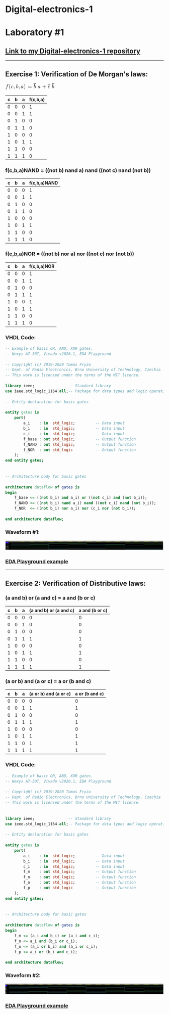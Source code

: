# **Digital-electronics-1**
# **Laboratory #1**


## **[Link to my Digital-electronics-1 repository](https://github.com/TaaviSalum/Digital-electronics-1)**


------------------------------------------------------------------------
## **Exercise 1: Verification of De Morgan's laws:**


![Test logo](https://github.com/TaaviSalum/Digital-electronics-1/blob/main/Labs/01-gates/pictures/Formula1.gif)

**c** | **b** | **a** | **f(c,b,a)** 
--- | --- | --- | ---
0 | 0 | 0 | 1
0 | 0 | 1 | 1
0 | 1 | 0 | 0
0 | 1 | 1 | 0
1 | 0 | 0 | 0
1 | 0 | 1 | 1
1 | 1 | 0 | 0
1 | 1 | 1 | 0


### **f(c,b,a)NAND = ((not b) nand a) nand ((not c) nand (not b))**

**c** | **b** | **a** | **f(c,b,a)NAND** 
--- | --- | --- | ---
0 | 0 | 0 | 1
0 | 0 | 1 | 1
0 | 1 | 0 | 0
0 | 1 | 1 | 0
1 | 0 | 0 | 0
1 | 0 | 1 | 1
1 | 1 | 0 | 0
1 | 1 | 1 | 0


### **f(c,b,a)NOR = ((not b) nor a) nor ((not c) nor (not b))**

**c** | **b** | **a** | **f(c,b,a)NOR** 
--- | --- | --- | ---
0 | 0 | 0 | 1
0 | 0 | 1 | 1
0 | 1 | 0 | 0
0 | 1 | 1 | 1
1 | 0 | 0 | 1
1 | 0 | 1 | 1
1 | 1 | 0 | 0
1 | 1 | 1 | 0

### **VHDL Code:**
```vhdl 
-- Example of basic OR, AND, XOR gates.
-- Nexys A7-50T, Vivado v2020.1, EDA Playground

-- Copyright (c) 2019-2020 Tomas Fryza
-- Dept. of Radio Electronics, Brno University of Technology, Czechia
-- This work is licensed under the terms of the MIT license.

library ieee;               -- Standard library
use ieee.std_logic_1164.all;-- Package for data types and logic operations

-- Entity declaration for basic gates

entity gates is
    port(
        a_i    : in  std_logic;         -- Data input
        b_i    : in  std_logic;         -- Data input
        c_i    : in  std_logic;			-- Data input
        f_base : out std_logic;        	-- Output function
        f_NAND : out std_logic;		    -- Output function
        f_NOR  : out std_logic          -- Output function
    );
end entity gates;


-- Architecture body for basic gates

architecture dataflow of gates is
begin
	f_base <= ((not b_i) and a_i) or ((not c_i) and (not b_i));
	f_NAND <= ((not b_i) nand a_i) nand ((not c_i) nand (not b_i));
    f_NOR  <= ((not b_i) nor a_i) nor (c_i nor (not b_i));

end architecture dataflow;
```

### **Waveform #1:**
![Test logo](https://github.com/TaaviSalum/Digital-electronics-1/blob/main/Labs/01-gates/pictures/Ex1.jpg)
### **[EDA Playground example](https://www.edaplayground.com/x/UGWZ)**




------------------------------------------------------------------------
## **Exercise 2: Verification of Distributive laws:**


### **(a and b) or (a and c) = a and (b or c)**

**c** | **b** | **a** | **(a and b) or (a and c)** | **a and (b or c)**
--- | --- | --- | --- | --- 
0 | 0 | 0 | 0 | 0
0 | 0 | 1 | 0 | 0
0 | 1 | 0 | 0 | 0
0 | 1 | 1 | 1 | 1
1 | 0 | 0 | 0 | 0
1 | 0 | 1 | 1 | 1
1 | 1 | 0 | 0 | 0
1 | 1 | 1 | 1 | 1


### **(a or b) and (a or c) = a or (b and c)**

**c** | **b** | **a** | **(a or b) and (a or c)** | **a or (b and c)** 
--- | --- | --- | --- | ---
0 | 0 | 0 | 0 | 0
0 | 0 | 1 | 1 | 1
0 | 1 | 0 | 0 | 0
0 | 1 | 1 | 1 | 1
1 | 0 | 0 | 0 | 0
1 | 0 | 1 | 1 | 1
1 | 1 | 0 | 1 | 1
1 | 1 | 1 | 1 | 1

### **VHDL Code:**
```vhdl
-- Example of basic OR, AND, XOR gates.
-- Nexys A7-50T, Vivado v2020.1, EDA Playground

-- Copyright (c) 2019-2020 Tomas Fryza
-- Dept. of Radio Electronics, Brno University of Technology, Czechia
-- This work is licensed under the terms of the MIT license.


library ieee;               -- Standard library
use ieee.std_logic_1164.all;-- Package for data types and logic operations

-- Entity declaration for basic gates

entity gates is
    port(
        a_i    : in  std_logic;         -- Data input
        b_i    : in  std_logic;         -- Data input
        c_i    : in  std_logic;			-- Data input
        f_m    : out std_logic;        	-- Output function
        f_n    : out std_logic;			-- Output function
        f_o    : out std_logic;        	-- Output function
        f_p    : out std_logic			-- Output function
    );
end entity gates;


-- Architecture body for basic gates

architecture dataflow of gates is
begin
    f_m <= (a_i and b_i) or (a_i and c_i);
    f_n <= a_i and (b_i or c_i);
    f_o <= (a_i or b_i) and (a_i or c_i);
    f_p <= a_i or (b_i and c_i);

end architecture dataflow;
```

### **Waveform #2:**
![Test logo](https://github.com/TaaviSalum/Digital-electronics-1/blob/main/Labs/01-gates/pictures/Ex2.jpg)
### **[EDA Playground example](https://www.edaplayground.com/x/vvCM)**
